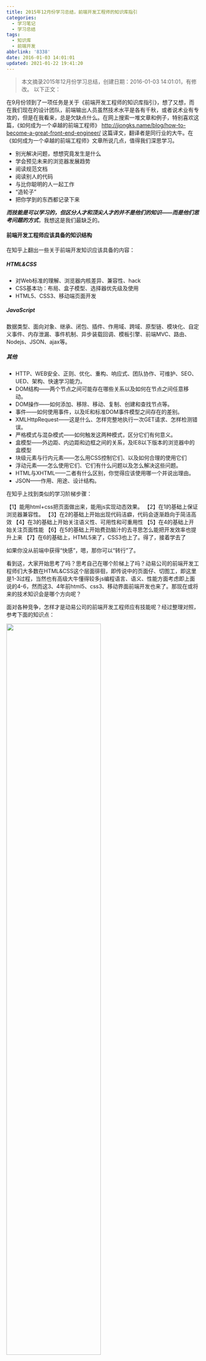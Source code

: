 ```yaml
---
title: 2015年12月份学习总结，前端开发工程师的知识库指引
categories:
  - 学习笔记
  - 学习总结
tags:
  - 知识库
  - 前端开发
abbrlink: '8338'
date: 2016-01-03 14:01:01
updated: 2021-01-22 19:41:20
---
```


> 本文摘录2015年12月份学习总结，创建日期：2016-01-03 14:01:01，有修改。
> 以下正文：

在9月份领到了一项任务是关于《前端开发工程师的知识库指引》，想了又想，而在我们现在的设计团队，前端输出人员虽然技术水平是各有千秋，或者说术业有专攻的，但是在我看来，总是欠缺点什么。在网上搜索一堆文章和例子，特别喜欢这篇，《如何成为一个卓越的前端工程师》 <http://jiongks.name/blog/how-to-become-a-great-front-end-engineer/> 这篇译文，翻译者是同行业的大牛。在《如何成为一个卓越的前端工程师》文章所说几点，值得我们深思学习。

- 别光解决问题，想想究竟发生是什么
- 学会预见未来的浏览器发展趋势
- 阅读规范文档
- 阅读别人的代码
- 与比你聪明的人一起工作
- “造轮子”
- 把你学到的东西都记录下来

***而技能是可以学习的，但区分人才和顶尖人才的并不是他们的知识——而是他们思考问题的方式***，我想这是我们最缺乏的。

<!-- more -->

#### 前端开发工程师应该具备的知识结构

在知乎上翻出一些关于前端开发知识应该具备的内容：

##### HTML&CSS

- 对Web标准的理解、浏览器内核差异、兼容性、hack
- CSS基本功：布局、盒子模型、选择器优先级及使用
- HTML5、CSS3、移动端页面开发

##### JavaScript

数据类型、面向对象、继承、闭包、插件、作用域、跨域、原型链、模块化、自定义事件、内存泄漏、事件机制、异步装载回调、模板引擎、前端MVC、路由、Nodejs、JSON、ajax等。

##### 其他

- HTTP、WEB安全、正则、优化、重构、响应式、团队协作、可维护、SEO、UED、架构、快速学习能力。
- DOM结构——两个节点之间可能存在哪些关系以及如何在节点之间任意移动。
- DOM操作——如何添加、移除、移动、复制、创建和查找节点等。
- 事件——如何使用事件，以及IE和标准DOM事件模型之间存在的差别。
- XMLHttpRequest——这是什么、怎样完整地执行一次GET请求、怎样检测错误。
- 严格模式与混杂模式——如何触发这两种模式，区分它们有何意义。
- 盒模型——外边距、内边距和边框之间的关系，及IE8以下版本的浏览器中的盒模型
- 块级元素与行内元素——怎么用CSS控制它们、以及如何合理的使用它们
- 浮动元素——怎么使用它们、它们有什么问题以及怎么解决这些问题。
- HTML与XHTML——二者有什么区别，你觉得应该使用哪一个并说出理由。
- JSON——作用、用途、设计结构。

在知乎上找到类似的学习阶梯步骤：

【1】能用html+css把页面做出来，能用js实现动态效果。
【2】在1的基础上保证浏览器兼容性。
【3】在2的基础上开始出现代码洁癖，代码会逐渐趋向于简洁高效
【4】在3的基础上开始关注语义性、可用性和可重用性
【5】在4的基础上开始关注页面性能
【6】在5的基础上开始费劲脑汁的去寻思怎么能把开发效率也提升上来
【7】在6的基础上，HTML5来了，CSS3也上了。得了，接着学去了

如果你没从前端中获得“快感”，嗯，那你可以“转行”了。

看到这，大家开始思考了吗？思考自己在哪个阶梯上了吗？动易公司的前端开发工程师们大多数在HTML&CSS这个层面徘徊，即传说中的页面仔、切图工，即这里是1-3过程，当然也有高级大牛懂得较多js编程语言、语义、性能方面考虑即上面说的4-6，然而这3、4年前html5、css3、移动界面前端开发也来了。那现在或将来的技术知识会是哪个方向呢？

面对各种竞争，怎样才是动易公司的前端开发工程师应有技能呢？经过整理对照，参考下面的知识点：

<img src="https://cdn.zenwu.site/upload/pic/compowereasynet/201601031352204465.png" style="width:70%;" />

对照这个图，公司里甚少人或了解或掌握所有内容，将近一半前端人员还在“切页面”的狭小空间里，这都不利于负责项目的推进、甚至是个人职业规划。但是上图的技能，都是可以学习和不断积累经验的，*技能知识的学习是前提。*

在动易或3年或4年或更长的时间的前端人员，更重要的摆在我们面前最大的问题，我们应该是“思考的方式”改变、进化，例如，当美术设计人员出了设计图，前端人员并不止于做“代码运输者”“搬砖”式的代码输出，而是能引导项目推进、提高项目组客户组满意度、获得客户沟通承诺、每段代码有升华改进更全面，虽然这有些是项目经理人员的工作，但是我知道的在动易公司做前端输出的同事是最好最快地上升到或能出书立说、或能需求分析、需求调研等等更专业角色的人员，跳出纯粹的“代码工作者”范畴，成为所谓的“业内大牛”、“大师”。

2015年结束了，12篇学习总结，虽然篇幅不多，但字字原创、处处学习、种种感悟。特别是在12月很惊喜地，也很幸运地，在平安夜那天儿子出生，祝贺自己，各种感恩，2016继续加油，共勉互勉。

<img src="https://cdn.zenwu.site/upload/pic/compowereasynet/201601031351019641.jpg" style="width:50%;" />
